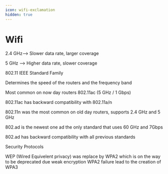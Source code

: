 ```yaml
---
icon: wifi-exclamation
hidden: true
---
```


# Wifi

2.4 GHz--> Slower data rate, larger coverage

5 GHz --> Higher data rate, slower coverage

802.11 IEEE Standard Family

Determines the speed of the routers and the frequency band

Most common on now day routers 802.11ac (5 GHz / 1 Gbps)

802.11ac has backward compatibility with 802.11a/n

802.11n was the most common on old day routers, supports 2.4 GHz and 5 GHz

802.ad is the newest one ad the only standard that uses 60 GHz and 7Gbps

802.ad has backward compatibility with all previous standards

Security Protocols

WEP (Wired Equivelent privacy) was replace by WPA2 which is on the way to be deprecated due weak encryption WPA2 failure lead to the creation of WPA3
